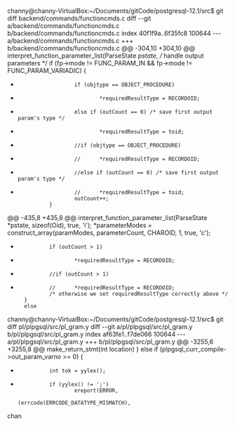 channy@channy-VirtualBox:~/Documents/gitCode/postgresql-12.1/src$ git diff backend/commands/functioncmds.c
diff --git a/backend/commands/functioncmds.c b/backend/commands/functioncmds.c
index 40f1f9a..6f35fc8 100644
--- a/backend/commands/functioncmds.c
+++ b/backend/commands/functioncmds.c
@@ -304,10 +304,10 @@ interpret_function_parameter_list(ParseState *pstate,
                /* handle output parameters */
                if (fp->mode != FUNC_PARAM_IN && fp->mode != FUNC_PARAM_VARIADIC)
                {
-                       if (objtype == OBJECT_PROCEDURE)
-                               *requiredResultType = RECORDOID;
-                       else if (outCount == 0) /* save first output param's type */
-                               *requiredResultType = toid;
+                       //if (objtype == OBJECT_PROCEDURE)
+                       //      *requiredResultType = RECORDOID;
+                       //else if (outCount == 0) /* save first output param's type */
+                       //      *requiredResultType = toid;
                        outCount++;
                }
 
@@ -435,8 +435,8 @@ interpret_function_parameter_list(ParseState *pstate,
                                                                                         sizeof(Oid), true, 'i');
                *parameterModes = construct_array(paramModes, parameterCount, CHAROID,
                                                                                  1, true, 'c');
-               if (outCount > 1)
-                       *requiredResultType = RECORDOID;
+               //if (outCount > 1)
+               //      *requiredResultType = RECORDOID;
                /* otherwise we set requiredResultType correctly above */
        }
        else



channy@channy-VirtualBox:~/Documents/gitCode/postgresql-12.1/src$ git diff pl/plpgsql/src/pl_gram.y
diff --git a/pl/plpgsql/src/pl_gram.y b/pl/plpgsql/src/pl_gram.y
index af63fe1..f7de066 100644
--- a/pl/plpgsql/src/pl_gram.y
+++ b/pl/plpgsql/src/pl_gram.y
@@ -3255,6 +3255,8 @@ make_return_stmt(int location)
        }
        else if (plpgsql_curr_compile->out_param_varno >= 0)
        {
+               int tok = yylex();
+
                if (yylex() != ';')
                        ereport(ERROR,
                                        (errcode(ERRCODE_DATATYPE_MISMATCH),
chan